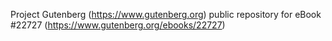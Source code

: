 Project Gutenberg (https://www.gutenberg.org) public repository for eBook #22727 (https://www.gutenberg.org/ebooks/22727)
